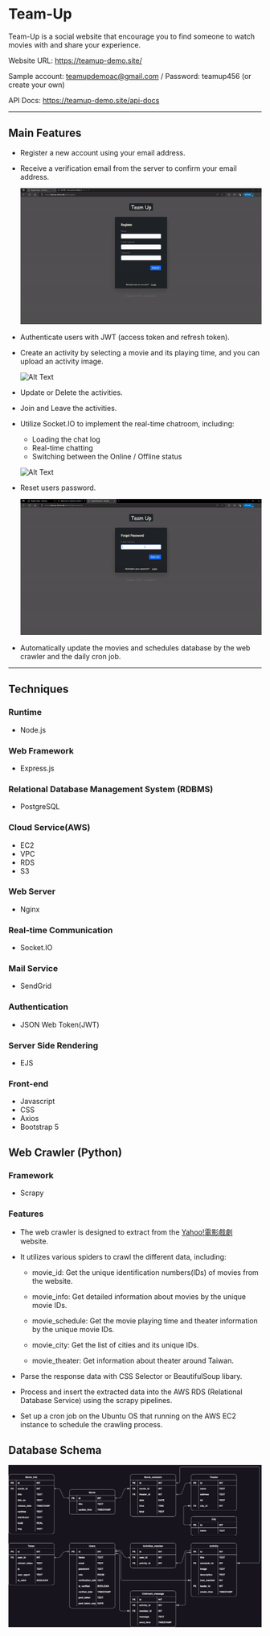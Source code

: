 # Team-Up

Team-Up is a social website that encourage you to find someone to watch movies with and share your experience.

Website URL: https://teamup-demo.site/

Sample account: teamupdemoac@gmail.com / Password: teamup456 (or create your own)

API Docs: https://teamup-demo.site/api-docs

---

## Main Features

- Register a new account using your email address.

- Receive a verification email from the server to confirm your email address.

  ![Alt Text](assets/register.gif)

- Authenticate users with JWT (access token and refresh token).

- Create an activity by selecting a movie and its playing time, and you can upload an activity image.

  ![Alt Text](assets/crud.gif)

- Update or Delete the activities.

- Join and Leave the activities.

- Utilize Socket.IO to implement the real-time chatroom, including:

  - Loading the chat log
  - Real-time chatting
  - Switching between the Online / Offline status

  ![Alt Text](assets/chatroom.gif)

- Reset users password.

  ![Alt Text](assets/reset_password.gif)

- Automatically update the movies and schedules database by the web crawler and the daily cron job.

---

## Techniques

### Runtime

- Node.js

### Web Framework

- Express.js

### Relational Database Management System (RDBMS)

- PostgreSQL

### Cloud Service(AWS)

- EC2
- VPC
- RDS
- S3

### Web Server

- Nginx

### Real-time Communication

- Socket.IO

### Mail Service

- SendGrid

### Authentication

- JSON Web Token(JWT)

### Server Side Rendering

- EJS

### Front-end

- Javascript
- CSS
- Axios
- Bootstrap 5

## Web Crawler (Python)

### Framework

- Scrapy

### Features

- The web crawler is designed to extract from the [Yahoo!電影戲劇](https://movies.yahoo.com.tw/) website.

- It utilizes various spiders to crawl the different data, including:

  - movie_id: Get the unique identification numbers(IDs) of movies from the website.

  - movie_info: Get detailed information about movies by the unique movie IDs.

  - movie_schedule: Get the movie playing time and theater information by the unique movie IDs.

  - movie_city: Get the list of cities and its unique IDs.

  - movie_theater: Get information about theater around Taiwan.

- Parse the response data with CSS Selector or BeautifulSoup libary.

- Process and insert the extracted data into the AWS RDS (Relational Database Service) using the scrapy pipelines.

- Set up a cron job on the Ubuntu OS that running on the AWS EC2 instance to schedule the crawling process.

## Database Schema

![Alt Text](assets/db_schema.jpg)
